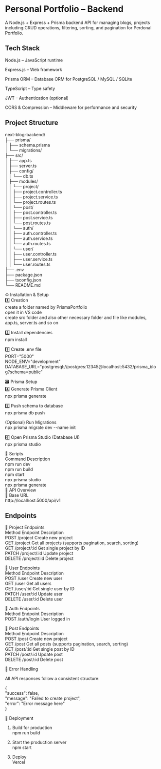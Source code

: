 # Personal Portfolio – Backend

A Node.js + Express + Prisma backend API for managing blogs, projects including CRUD operations, filtering, sorting, and pagination for Perdonal Portfolio.

## Tech Stack

Node.js – JavaScript runtime

Express.js – Web framework

Prisma ORM – Database ORM for PostgreSQL / MySQL / SQLite

TypeScript – Type safety

JWT – Authentication (optional)

CORS & Compression – Middleware for performance and security

## Project Structure
next-blog-backend/  
├── prisma/  
│   ├── schema.prisma  
│   └── migrations/  
├── src/  
│   ├── app.ts  
│   ├── server.ts  
│   ├── config/  
│   │   └── db.ts  
│   ├── modules/  
│   │   └── project/  
│   │       ├── project.controller.ts  
│   │       ├── project.service.ts  
│   │       └── project.routes.ts  
│   │   └── post/  
│   │       ├── post.controller.ts  
│   │       ├── post.service.ts  
│   │       └── post.routes.ts  
│   │   └── auth/  
│   │       ├── auth.controller.ts  
│   │       ├── auth.service.ts  
│   │       └── auth.routes.ts  
│   │   └── user/  
│   │       ├── user.controller.ts  
│   │       ├── user.service.ts  
│   │       └── user.routes.ts  
├── .env  
├── package.json  
├── tsconfig.json  
└── README.md  

⚙️ Installation & Setup  
1️⃣ Creation  
create a folder named by PrismaPortfolio    
open it in VS code  
create src folder and also other necessary folder and file like modules, app.ts, server.ts and so on  

2️⃣ Install dependencies  
npm install  

3️⃣ Create .env file  
PORT="5000"  
NODE_ENV="development"  
DATABASE_URL="postgresql://postgres:12345@localhost:5432/prisma_blog?schema=public"    

🗃️ Prisma Setup  
4️⃣ Generate Prisma Client  
npx prisma generate  

5️⃣ Push schema to database  
npx prisma db push  

(Optional) Run Migrations  
npx prisma migrate dev --name init  

6️⃣ Open Prisma Studio (Database UI)  
npx prisma studio  

🧩 Scripts  
Command	Description  
npm run dev  	
npm run build  	
npm start  	
npx prisma studio  	
npx prisma generate  	
🧠 API Overview  
🔹 Base URL  
http://localhost:5000/api/v1  

## Endpoints  
🔹 Project Endpoints  
Method	Endpoint	    Description  
POST	/project	    Create new project  
GET	    /project	    Get all projects (supports pagination, search, sorting)  
GET	    /project/:id	Get single project by ID  
PATCH	/project/:id	Update project  
DELETE	/project/:id	Delete project  

🔹 User Endpoints  
Method	Endpoint	Description  
POST	/user	    Create new user  
GET	    /user	    Get all users  
GET	    /user/:id	Get single user by ID  
PATCH	/user/:id	Update user  
DELETE	/user/:id	Delete user  

🔹 Auth Endpoints  
Method	Endpoint	Description  
POST	/auth/login	User logged in  

🔹 Post Endpoints  
Method	Endpoint	Description  
POST	/post	    Create new project  
GET	    /post	    Get all posts (supports pagination, search, sorting)  
GET	    /post/:id	Get single post by ID  
PATCH	/post/:id	Update post  
DELETE	/post/:id	Delete post  


🧯 Error Handling  

All API responses follow a consistent structure:  

{  
  "success": false,  
  "message": "Failed to create project",  
  "error": "Error message here"  
}  

🧳 Deployment  
1. Build for production  
    npm run build  

2. Start the production server  
    npm start  

3. Deploy  
    Vercel   